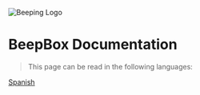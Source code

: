 ![Beeping Logo](https://beeping.io/assets/images/beeping/brand/brand48.png)

# BeepBox Documentation

> This page can be read in the following languages:

[Spanish](README.es.md)
